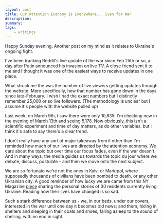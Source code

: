 ```yaml
---
layout: post
title: Our Attention Economy is Everywhere... Even for War
description:
summary:
tags:
    - writings
---
```


Happy Sunday evening. Another post on my mind as it relates to Ukraine's ongoing fight.

I've been tracking Reddit's live update of the war since Feb 25th or so, a day after Putin announced his invasion on live TV. A close friend sent it to me and I thought it was one of the easiest ways to receive updates in one place.

What struck me the was the number of live viewers getting updates through the website. More specifically, how that number has gone down in the days since late-February. I wish I had the exact numbers but I distinctly remember 25,000 or so live followers. (The methodology is unclear but I assume it's people with the website pulled up)

Last week, on March 9th, I saw there were only 10,835. I'm checking now in the evening of March 13th and seeing 5,178. Now obviously, this isn't a scientific experiment and time of day matters, as do other variables, but I think it's safe to say there's a clear trend.

I don't really have any sort of major takeaway from it other than I'm reminded how much of our lives are directed by the attention economy. We care about the topic but over time our focus fades, even if the war doesn't. And in many ways, the media guides us towards the topic du jour where we debate, discuss, postulate - and then we move onto the next subject.

We are so fortunate we're not the ones in Kyiv, or Mariupol, where supposedly thousands of civilians have been bombed to death, or any other Ukrainian city. A good reminder of how lucky we are came from this NY Magazine [piece](https://nymag.com/intelligencer/article/ukraine-war-diary.html?utm_medium=s1&utm_campaign=nym&utm_source=tw) sharing the personal stories of 30 residents currently living Ukraine. Reading how their lives have changed is so sad.

Such a stark difference between us - we, in our beds, under our covers, interested in the war until one day it becomes old news; and them, hiding in shelters and sleeping in their coats and shoes, falling asleep to the sound of shelling, with no end in sight.
